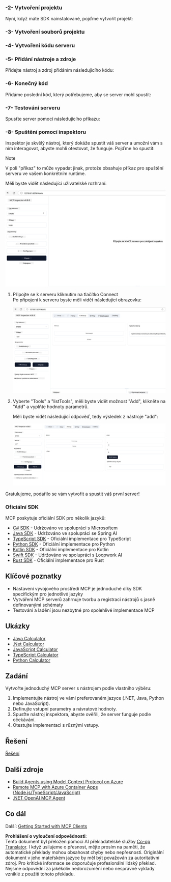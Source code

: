 <!--
CO_OP_TRANSLATOR_METADATA:
{
  "original_hash": "bf05718d019040cf0c7d4ccc6d6a1a88",
  "translation_date": "2025-06-13T06:07:00+00:00",
  "source_file": "03-GettingStarted/01-first-server/README.md",
  "language_code": "cs"
}
-->
### -2- Vytvoření projektu

Nyní, když máte SDK nainstalované, pojďme vytvořit projekt:

### -3- Vytvoření souborů projektu

### -4- Vytvoření kódu serveru

### -5- Přidání nástroje a zdroje

Přidejte nástroj a zdroj přidáním následujícího kódu:

### -6- Konečný kód

Přidáme poslední kód, který potřebujeme, aby se server mohl spustit:

### -7- Testování serveru

Spusťte server pomocí následujícího příkazu:

### -8- Spuštění pomocí inspektoru

Inspektor je skvělý nástroj, který dokáže spustit váš server a umožní vám s ním interagovat, abyste mohli otestovat, že funguje. Pojďme ho spustit:

> [!NOTE]
> V poli "příkaz" to může vypadat jinak, protože obsahuje příkaz pro spuštění serveru ve vašem konkrétním runtime.

Měli byste vidět následující uživatelské rozhraní:

![Connect](../../../../translated_images/connect.141db0b2bd05f096fb1dd91273771fd8b2469d6507656c3b0c9df4b3c5473929.cs.png)

1. Připojte se k serveru kliknutím na tlačítko Connect  
   Po připojení k serveru byste měli vidět následující obrazovku:

   ![Connected](../../../../translated_images/connected.73d1e042c24075d386cacdd4ee7cd748c16364c277d814e646ff2f7b5eefde85.cs.png)

2. Vyberte "Tools" a "listTools", měli byste vidět možnost "Add", klikněte na "Add" a vyplňte hodnoty parametrů.

   Měli byste vidět následující odpověď, tedy výsledek z nástroje "add":

   ![Result of running add](../../../../translated_images/ran-tool.a5a6ee878c1369ec1e379b81053395252a441799dbf23416c36ddf288faf8249.cs.png)

Gratulujeme, podařilo se vám vytvořit a spustit váš první server!

### Oficiální SDK

MCP poskytuje oficiální SDK pro několik jazyků:
- [C# SDK](https://github.com/modelcontextprotocol/csharp-sdk) - Udržováno ve spolupráci s Microsoftem
- [Java SDK](https://github.com/modelcontextprotocol/java-sdk) - Udržováno ve spolupráci se Spring AI
- [TypeScript SDK](https://github.com/modelcontextprotocol/typescript-sdk) - Oficiální implementace pro TypeScript
- [Python SDK](https://github.com/modelcontextprotocol/python-sdk) - Oficiální implementace pro Python
- [Kotlin SDK](https://github.com/modelcontextprotocol/kotlin-sdk) - Oficiální implementace pro Kotlin
- [Swift SDK](https://github.com/modelcontextprotocol/swift-sdk) - Udržováno ve spolupráci s Loopwork AI
- [Rust SDK](https://github.com/modelcontextprotocol/rust-sdk) - Oficiální implementace pro Rust

## Klíčové poznatky

- Nastavení vývojového prostředí MCP je jednoduché díky SDK specifickým pro jednotlivé jazyky
- Vytváření MCP serverů zahrnuje tvorbu a registraci nástrojů s jasně definovanými schématy
- Testování a ladění jsou nezbytné pro spolehlivé implementace MCP

## Ukázky

- [Java Calculator](../samples/java/calculator/README.md)
- [.Net Calculator](../../../../03-GettingStarted/samples/csharp)
- [JavaScript Calculator](../samples/javascript/README.md)
- [TypeScript Calculator](../samples/typescript/README.md)
- [Python Calculator](../../../../03-GettingStarted/samples/python)

## Zadání

Vytvořte jednoduchý MCP server s nástrojem podle vlastního výběru:
1. Implementujte nástroj ve vámi preferovaném jazyce (.NET, Java, Python nebo JavaScript).
2. Definujte vstupní parametry a návratové hodnoty.
3. Spusťte nástroj inspektora, abyste ověřili, že server funguje podle očekávání.
4. Otestujte implementaci s různými vstupy.

## Řešení

[Řešení](./solution/README.md)

## Další zdroje

- [Build Agents using Model Context Protocol on Azure](https://learn.microsoft.com/azure/developer/ai/intro-agents-mcp)
- [Remote MCP with Azure Container Apps (Node.js/TypeScript/JavaScript)](https://learn.microsoft.com/samples/azure-samples/mcp-container-ts/mcp-container-ts/)
- [.NET OpenAI MCP Agent](https://learn.microsoft.com/samples/azure-samples/openai-mcp-agent-dotnet/openai-mcp-agent-dotnet/)

## Co dál

Další: [Getting Started with MCP Clients](/03-GettingStarted/02-client/README.md)

**Prohlášení o vyloučení odpovědnosti**:  
Tento dokument byl přeložen pomocí AI překladatelské služby [Co-op Translator](https://github.com/Azure/co-op-translator). I když usilujeme o přesnost, mějte prosím na paměti, že automatické překlady mohou obsahovat chyby nebo nepřesnosti. Originální dokument v jeho mateřském jazyce by měl být považován za autoritativní zdroj. Pro kritické informace se doporučuje profesionální lidský překlad. Nejsme odpovědní za jakékoliv nedorozumění nebo nesprávné výklady vzniklé z použití tohoto překladu.